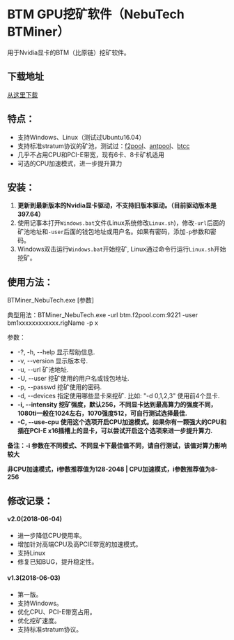 # BTM GPU挖矿软件（NebuTech BTMiner）

用于Nvidia显卡的BTM（比原链）挖矿软件。

## 下载地址

[从这里下载](https://github.com/NebuTech/BTMiner_NebuTech/releases)

## 特点：

* 支持Windows、Linux（测试过Ubuntu16.04）
* 支持标准stratum协议的矿池，测试过：[f2pool](https://www.f2pool.com/)、[antpool](https://www.antpool.com/)、[btcc](https://pool.btcc.com/)
* 几乎不占用CPU和PCI-E带宽，现有6卡、8卡矿机适用
* 可选的CPU加速模式，进一步提升算力

## 安装：

1. **更新到最新版本的Nvidia显卡驱动，不支持旧版本驱动。（目前驱动版本是397.64）**
2. 使用记事本打开`Windows.bat`文件(Linux系统修改`Linux.sh`)，修改`-url`后面的矿池地址和`-user`后面的钱包地址或用户名。如果有密码，添加`-p`参数和密码。
3. Windows双击运行`Windows.bat`开始挖矿, Linux通过命令行运行`Linux.sh`开始挖矿。

## 使用方法：

BTMiner_NebuTech.exe [参数]

典型用法：BTMiner_NebuTech.exe -url btm.f2pool.com:9221 -user bm1xxxxxxxxxxxx.rigName -p x

参数：

  * -?, -h, --help      显示帮助信息.
  * -v, --version       显示版本号.
  * -u, --url <url>     矿池地址.
  * -U, --user <user>   挖矿使用的用户名或钱包地址.
  * -p, --passwd <password>	挖矿使用的密码.
  * -d, --devices <devices>	指定使用哪些显卡来挖矿. 比如: "-d 0,1,2,3" 使用前4个显卡.
  * **-i, --intensity <intensity>	挖矿强度，默认256，不同显卡达到最高算力的强度不同，1080ti一般在1024左右，1070强度512，可自行测试选择最佳.**
  * **-C, --use-cpu     使用这个选项开启CPU加速模式。如果你有一颗强大的CPU和插在PCI-E x16插槽上的显卡，可以尝试开启这个选项来进一步提升算力.**

**备注：-i 参数在不同模式、不同显卡下最佳值不同，请自行测试，该值对算力影响较大**

**非CPU加速模式，i参数推荐值为128-2048 | CPU加速模式，i参数推荐值为8-256**

## 修改记录：

#### v2.0(2018-06-04)

* 进一步降低CPU使用率。
* 增加针对高端CPU及高PCIE带宽的加速模式。
* 支持Linux
* 修复已知BUG，提升稳定性。

#### v1.3(2018-06-03)

* 第一版。
* 支持Windows。
* 优化CPU、PCI-E带宽占用。
* 优化挖矿速度。
* 支持标准stratum协议。
